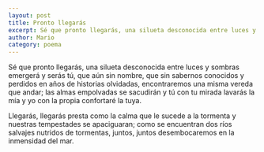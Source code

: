 ```yaml
---
layout: post
title: Pronto llegarás
excerpt: Sé que pronto llegarás, una silueta desconocida entre luces y sombras emergerá.
author: Mario
category: poema
---
```


Sé que pronto llegarás, una silueta desconocida
entre luces y sombras emergerá y serás tú,
que aún sin nombre, que sin sabernos conocidos y perdidos
en años de historias olvidadas,
encontraremos una misma vereda que andar;
las almas empolvadas se sacudirán
y tú con tu mirada lavarás la mía
y yo con la propia confortaré la tuya.  

Llegarás, llegarás presta como la calma
que le sucede a la tormenta
y nuestras tempestades se apaciguaran;
como se encuentran dos ríos salvajes
nutridos de tormentas, juntos,
juntos desembocaremos en la inmensidad del mar.
